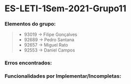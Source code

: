 # ES-LETI-1Sem-2021-Grupo11
### Elementos do grupo:
> - 93019 → Filipe Gonçalves
> - 92689 → Pedro Santana
> - 92657 → Miguel Rato
> - 92553 → Daniel Campos

### Erros encontrados:
   
### Funcionalidades por Implementar/Incompletas: